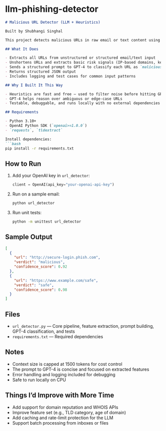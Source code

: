 # llm-phishing-detector

````markdown
# Malicious URL Detector (LLM + Heuristics)

Built by Shubhangi Singhal

This project detects malicious URLs in raw email or text content using basic heuristics and GPT-4 for classification. It’s written to be simple, testable, and cost-aware, without unnecessary complexity.

## What It Does

- Extracts all URLs from unstructured or structured email/text input
- Unshortens URLs and extracts basic risk signals (IP-based domains, keywords, encoded characters, etc.)
- Sends a structured prompt to GPT-4 to classify each URL as `malicious`, `safe`, or `unknown`
- Returns structured JSON output
- Includes logging and test cases for common input patterns

## Why I Built It This Way

- Heuristics are fast and free — used to filter noise before hitting GPT-4
- GPT-4 helps reason over ambiguous or edge-case URLs
- Testable, debuggable, and runs locally with no external dependencies beyond OpenAI + basic libraries

## Requirements

- Python 3.10+
- OpenAI Python SDK (`openai>=1.0.0`)
- `requests`, `tldextract`

Install dependencies:
```bash
pip install -r requirements.txt
````

## How to Run

1. Add your OpenAI key in `url_detector`:

   ```python
   client = OpenAI(api_key="your-openai-api-key")
   ```

2. Run on a sample email:

   ```bash
   python url_detector
   ```

3. Run unit tests:

   ```bash
   python -m unittest url_detector
   ```

## Sample Output

```json
[
  {
    "url": "http://secure-login.phish.com",
    "verdict": "malicious",
    "confidence_score": 0.92
  },
  {
    "url": "https://www.example.com/safe",
    "verdict": "safe",
    "confidence_score": 0.98
  }
]
```

## Files

* `url_detector.py` — Core pipeline, feature extraction, prompt building, GPT-4 classification, and tests
* `requirements.txt` — Required dependencies

## Notes

* Context size is capped at 1500 tokens for cost control
* The prompt to GPT-4 is concise and focused on extracted features
* Error handling and logging included for debugging
* Safe to run locally on CPU

## Things I’d Improve with More Time

* Add support for domain reputation and WHOIS APIs
* Improve feature set (e.g., TLD category, age of domain)
* Add caching and rate-limit protection for the LLM
* Support batch processing from inboxes or files

